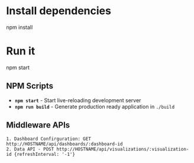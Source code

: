 # Install dependencies
npm install

# Run it
npm start


## NPM Scripts

- **`npm start`** - Start live-reloading development server
- **`npm run build`** - Generate production ready application in `./build`

## Middleware APIs
    1. Dashboard Confirguration: GET http://HOSTNAME/api/dashboards/:dashboard-id
    2. Data API - POST http://HOSTNAME/api/visualizations/:visualization-id {refreshInterval: '-1'}
